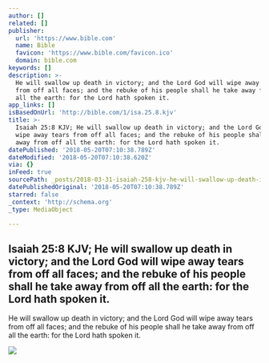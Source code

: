 ```yaml
---
author: []
related: []
publisher:
  url: 'https://www.bible.com'
  name: Bible
  favicon: 'https://www.bible.com/favicon.ico'
  domain: bible.com
keywords: []
description: >-
  He will swallow up death in victory; and the Lord God will wipe away tears
  from off all faces; and the rebuke of his people shall he take away from off
  all the earth: for the Lord hath spoken it.
app_links: []
isBasedOnUrl: 'http://bible.com/1/isa.25.8.kjv'
title: >-
  Isaiah 25:8 KJV; He will swallow up death in victory; and the Lord God will
  wipe away tears from off all faces; and the rebuke of his people shall he take
  away from off all the earth: for the Lord hath spoken it.
datePublished: '2018-05-20T07:10:38.789Z'
dateModified: '2018-05-20T07:10:38.620Z'
via: {}
inFeed: true
sourcePath: _posts/2018-03-31-isaiah-258-kjv-he-will-swallow-up-death-in-victory-and-th.md
datePublishedOriginal: '2018-05-20T07:10:38.789Z'
starred: false
_context: 'http://schema.org'
_type: MediaObject

---
```

<article style=""><h1>Isaiah 25:8 KJV; He will swallow up death in victory; and the Lord God will wipe away tears from off all faces; and the rebuke of his people shall he take away from off all the earth: for the Lord hath spoken it.</h1><p>He will swallow up death in victory; and the Lord God will wipe away tears from off all faces; and the rebuke of his people shall he take away from off all the earth: for the Lord hath spoken it.</p><img src="https://d3anu46gkdq5tx.cloudfront.net/9153_640x640.jpg" /></article>